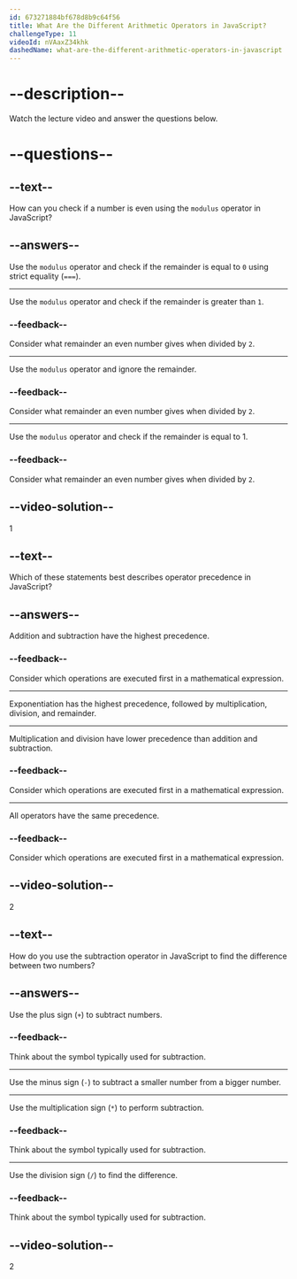 ```yaml
---
id: 673271884bf678d8b9c64f56
title: What Are the Different Arithmetic Operators in JavaScript?
challengeType: 11
videoId: nVAaxZ34khk
dashedName: what-are-the-different-arithmetic-operators-in-javascript
---
```


# --description--

Watch the lecture video and answer the questions below.

# --questions--

## --text--

How can you check if a number is even using the `modulus` operator in JavaScript?

## --answers--

Use the `modulus` operator and check if the remainder is equal to `0` using strict equality (`===`).

---

Use the `modulus` operator and check if the remainder is greater than `1`.

### --feedback--

Consider what remainder an even number gives when divided by `2`.

---

Use the `modulus` operator and ignore the remainder.

### --feedback--

Consider what remainder an even number gives when divided by `2`.

---

Use the `modulus` operator and check if the remainder is equal to 1.

### --feedback--

Consider what remainder an even number gives when divided by `2`.

## --video-solution--

1

## --text--

Which of these statements best describes operator precedence in JavaScript?

## --answers--

Addition and subtraction have the highest precedence.

### --feedback--

Consider which operations are executed first in a mathematical expression.

---

Exponentiation has the highest precedence, followed by multiplication, division, and remainder.

---

Multiplication and division have lower precedence than addition and subtraction.

### --feedback--

Consider which operations are executed first in a mathematical expression.

---

All operators have the same precedence.

### --feedback--

Consider which operations are executed first in a mathematical expression.

## --video-solution--

2

## --text--

How do you use the subtraction operator in JavaScript to find the difference between two numbers?

## --answers--

Use the plus sign (`+`) to subtract numbers.

### --feedback--

Think about the symbol typically used for subtraction.

---

Use the minus sign (`-`) to subtract a smaller number from a bigger number.

---

Use the multiplication sign (`*`) to perform subtraction.

### --feedback--

Think about the symbol typically used for subtraction.

---

Use the division sign (`/`) to find the difference.

### --feedback--

Think about the symbol typically used for subtraction.

## --video-solution--

2
